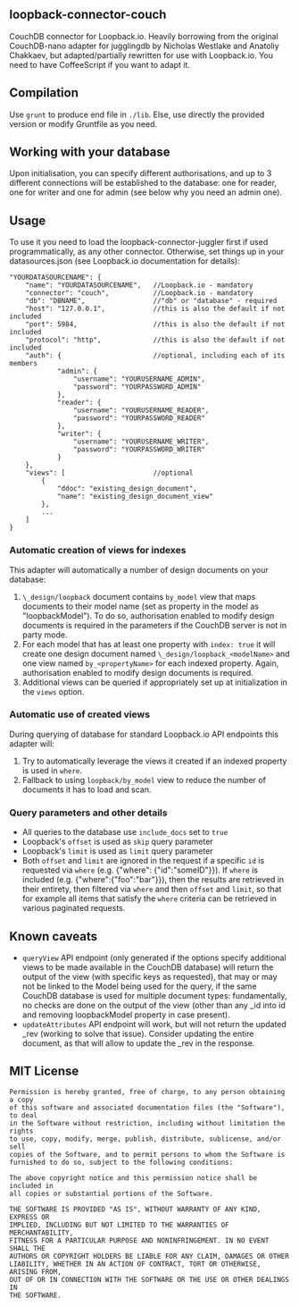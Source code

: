 ## loopback-connector-couch

CouchDB connector for Loopback.io. 
Heavily borrowing from the original CouchDB-nano adapter for jugglingdb by Nicholas Westlake and Anatoliy Chakkaev, but adapted/partially rewritten for use with Loopback.io.
You need to have CoffeeScript if you want to adapt it. 

## Compilation
Use `grunt` to produce end file in `./lib`. Else, use directly the provided version or modify Gruntfile as you need.

## Working with your database
Upon initialisation, you can specify different authorisations, and up to 3 different connections will be established to the database: one for reader, one for writer and one for admin (see below why you need an admin one).

## Usage

To use it you need to load the loopback-connector-juggler first if used programmatically, as any other connector.
Otherwise, set things up in your datasources.json (see Loopback.io documentation for details):

```   	
"YOURDATASOURCENAME": {
	"name": "YOURDATASOURCENAME",	//Loopback.io - mandatory
	"connector": "couch",			//Loopback.io - mandatory
	"db": "DBNAME",					//"db" or "database" - required
	"host": "127.0.0.1",			//this is also the default if not included
	"port": 5984,					//this is also the default if not included
	"protocol": "http",				//this is also the default if not included
	"auth": {						//optional, including each of its members
			"admin": {
				"username": "YOURUSERNAME_ADMIN",
				"password": "YOURPASSWORD_ADMIN"
			},
			"reader": {
				"username": "YOURUSERNAME_READER",
				"password": "YOURPASSWORD_READER"
			},
			"writer": {
				"username": "YOURUSERNAME_WRITER",
				"password": "YOURPASSWORD_WRITER"
			}
	},
	"views": [						//optional
		{
			"ddoc": "existing_design_document",
			"name": "existing_design_document_view"
		},
		...
	]
}
```
    
### Automatic creation of views for indexes

This adapter will automatically a number of design documents on your database:
 1. `\_design/loopback` document contains `by_model` view that maps documents to their model name (set as property in the model as "loopbackModel"). To do so, authorisation enabled to modify design documents is required in the parameters if the CouchDB server is not in party mode.
 2. For each model that has at least one property with `index: true` it will create one design document named `\_design/loopback_<modelName>` and one view named `by_<propertyName>` for each indexed property. Again, authorisation enabled to modify design documents is required.
 3. Additional views can be queried if appropriately set up at initialization in the `views` option. 

### Automatic use of created views

During querying of database for standard Loopback.io API endpoints this adapter will:
 1. Try to automatically leverage the views it created if an indexed property is used in `where`.
 2. Fallback to using `loopback/by_model` view to reduce the number of documents it has to load and scan.

### Query parameters and other details

- All queries to the database use `include_docs` set to `true`
- Loopback's `offset` is used as `skip` query parameter 
- Loopback's `limit` is used as `limit` query parameter
- Both `offset` and `limit` are ignored in the request if a specific `id` is requested via `where` (e.g. {"where": {"id":"someID"}}). If `where` is included (e.g. {"where":{"foo":"bar"}}), then the results are retrieved in their entirety, then filtered via `where` and then `offset` and `limit`, so that for example all items that satisfy the `where` criteria can be retrieved in various paginated requests.

## Known caveats

- `queryView` API endpoint (only generated if the options specify additional views to be made available in the CouchDB database) will return the output of the view (with specific keys as requested), that may or may not be linked to the Model being used for the query, if the same CouchDB database is used for multiple document types: fundamentally, no checks are done on the output of the view (other than any _id into id and removing loopbackModel property in case present).
- `updateAttributes` API endpoint will work, but will not return the updated _rev (working to solve that issue). Consider updating the entire document, as that will allow to update the _rev in the response.  

## MIT License

    Permission is hereby granted, free of charge, to any person obtaining a copy
    of this software and associated documentation files (the "Software"), to deal
    in the Software without restriction, including without limitation the rights
    to use, copy, modify, merge, publish, distribute, sublicense, and/or sell
    copies of the Software, and to permit persons to whom the Software is
    furnished to do so, subject to the following conditions:

    The above copyright notice and this permission notice shall be included in
    all copies or substantial portions of the Software.

    THE SOFTWARE IS PROVIDED "AS IS", WITHOUT WARRANTY OF ANY KIND, EXPRESS OR
    IMPLIED, INCLUDING BUT NOT LIMITED TO THE WARRANTIES OF MERCHANTABILITY,
    FITNESS FOR A PARTICULAR PURPOSE AND NONINFRINGEMENT. IN NO EVENT SHALL THE
    AUTHORS OR COPYRIGHT HOLDERS BE LIABLE FOR ANY CLAIM, DAMAGES OR OTHER
    LIABILITY, WHETHER IN AN ACTION OF CONTRACT, TORT OR OTHERWISE, ARISING FROM,
    OUT OF OR IN CONNECTION WITH THE SOFTWARE OR THE USE OR OTHER DEALINGS IN
    THE SOFTWARE.

